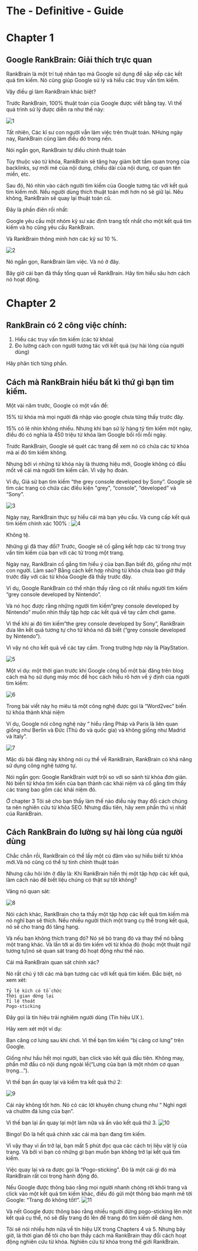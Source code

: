# The - Definitive - Guide

# Chapter 1

## Google RankBrain: Giải thích trực quan
RankBrain là một trí tuệ nhân tạo mà Google sử dụng để sắp xếp các kết quả tìm kiếm. Nó cũng giúp Google sử lý và hiểu các truy vấn tìm kiếm.

Vậy điều gì làm RankBrain khác biệt?

Trước RankBrain, 100% thuật toán của Google được viết bằng tay.
Vì thế quá trình sử lý được diễn ra như thế này:

![1](https://cdn-backlinko.pressidium.com/wp-content/uploads/2017/11/1_2_google-engineers.png)



Tất nhiên, Các kĩ sư con người vẫn làm việc trên thuật toán. NHưng ngày nay, RankBrain cũng làm điều đó trong nền.

Nói ngắn gọn, RankBrain tự điều chỉnh thuật toán

Tùy thuộc vào từ khóa, RankBrain sẽ tăng hay giảm bớt tầm quan trọng của backlinks, sự mới mẻ của nội dung, chiều dài của nội dung,
cơ quan tên miền, etc.

Sau đó, Nó nhìn vào cách người tìm kiếm của Google tương tác với kết quả tìm kiếm mới. Nếu người dùng thích thuật toán mới hơn nó sẽ giữ lại. Nếu không, RankBrain sẽ quay lại thuật toán cũ.

Đây là phần điên rồi nhất:

Google yêu cầu một nhóm kỹ sư xác định trang tốt nhất cho một kết quả tìm kiếm và họ cũng yêu cầu RankBrain.

Và RankBrain thông minh hơn các kỹ sư 10 %.

![2](https://cdn-backlinko.pressidium.com/wp-content/uploads/2017/11/1_4_accuracy.png)

Nó ngắn gọn, RankBrain làm việc. Và nó ở đây.

Bây giờ cái bạn đã thấy tổng quan về RankBrain. Hãy tìm hiểu sâu hơn cách nó hoạt động.


# Chapter 2

## RankBrain có 2 công việc chính:

1. Hiểu các truy vấn tìm kiếm (các từ khóa)
2. Đo lường cách con người tương tác với kết quả (sự hài lòng của người dùng)

Hãy phân tích từng phần. 

## Cách mà RankBrain hiểu bất kì thứ gì bạn tìm kiếm.


Một vài năm trước, Google có một vấn đề:

15% từ khóa mà mọi người đã nhập vào google chưa từng thấy trước đây.

15% có lẽ nhìn không nhiều. Nhưng khi bạn sử lý hàng tỷ tìm kiếm một ngày, điều đó có nghĩa là 450 triệu từ khóa làm Google bối rối mỗi ngày.

Trước RankBrain, Google sẽ quét các trang để xem nó có chứa các từ khóa mà ai đó tìm kiếm không.

Nhưng bởi vì  những từ khóa này là thương hiệu mới, Google không có đầu mốt về cái mà người tìm kiếm cần. Vì vậy họ đoán.

Ví đụ, Giả sử bạn tìm kiếm “the grey console developed by Sony”. Google sẽ tìm các trang có chứa các điều kiện "grey", “console”, “developed” và “Sony”.

![3](https://cdn-backlinko.pressidium.com/wp-content/uploads/2017/11/2_2_search-keywords.png)



Ngày nay, RankBrain thực sự hiểu cái mà bạn yêu cầu. Và cung cấp kết quả tìm kiếm chính xác 100% :
![4](https://cdn-backlinko.pressidium.com/wp-content/uploads/2017/11/2_3_rankbrain-results.png)

Không tệ.

Những gì đã thay đổi? Trước, Google sẽ cố gắng kết hợp các từ trong truy vấn tím kiếm của bạn với các từ trong một trang.

Ngày nay, RankBrain cố gắng tìm hiểu ý của bạn.Bạn biết đó, giống như một con người.
Làm sao? Bằng cách kết hợp những từ khóa chưa bao giờ thấy trước đây với các từ khóa Google đã thấy trước đây.

Ví dụ, Google RankBrain có thể nhận thấy rằng có rất nhiều người tìm kiếm “grey console developed by Nintendo”.

Và nó học được rằng những người tìm kiếm“grey console
developed by Nintendo” muốn nhìn thấy tập hợp các kết quả về tay cầm chơi game.

Vì thế khi ai đó tìm kiếm“the grey console developed
by Sony”, RankBrain đưa lên kết quả tương tự cho từ khóa nó đã biết  (“grey console developed by Nintendo”).

Vì vậy nó cho kết quả về các tay cầm. Trong trường hợp này là PlayStation.

![5](https://cdn-backlinko.pressidium.com/wp-content/uploads/2018/01/2_4_rankbrain-method.png)

Một ví dụ: một thời gian trước khi Google công bố một bài đăng trên blog cách mà họ sử dụng máy móc để học cách hiểu rõ hơn về ý định của người tìm kiếm:

![6](https://cdn-backlinko.pressidium.com/wp-content/uploads/2017/11/2_5_google-open-source-blog.png)

Trong bài viết này họ miêu tả một công nghệ được gọi là “Word2vec” biến từ khóa thành khái niệm

Ví dụ, Google nói công nghệ này “ hiểu rằng Pháp và Paris là liên quan giống như Berlin và Đức (Thủ đo và quốc gia) và không giống như Madrid và Italy”.

![7](https://cdn-backlinko.pressidium.com/wp-content/uploads/2017/11/2_6_country-and-capital.png)


Mặc dù bài đăng này không nói cụ thể về RankBrain,
RankBrain có khả năng sử dụng công nghệ tương tự.

Nói ngắn gọn: Google RankBrain vượt trội so với so sánh từ khóa đơn giản. Nó biến từ khóa tìm kiến của bạn thành các khái niệm và cố gắng tìm thấy các trang bao gồm các khái niệm đó.

Ở chapter 3 Tôi sẽ cho bạn thấy làm thế nào điểu này thay đổi cách chúng ta nên nghiên cứu từ khóa SEO. Nhưng đầu tiên, hãy xem phần thú vị nhất của RankBrain.

## Cách RankBrain đo lường sự hài lòng của người dùng

Chắc chắn rồi, RankBrain có thể lấy một cú đâm vào sự hiểu biết từ khóa mới.Và nó cũng có thể tự tinh chỉnh thuật toán

Nhưng câu hỏi lớn ở đây là: Khi RankBrain hiển thị một tập hợp các kết quả, làm cách nào để biết liệu chúng có thật sự tốt không?

Vâng nó quan sát:

![8](https://cdn-backlinko.pressidium.com/wp-content/uploads/2017/11/2_7_rankbrain-uses-ux-signals.png)

Nói cách khác, RankBrain cho ta thấy một tập hợp các kết quả tìm kiếm mà nó nghĩ bạn sẽ thích. Nếu nhiều người thích một trang cụ thể trong kết quả, nó sẽ cho trang đó tăng hạng.

Và nếu bạn không thích trang đó? Nó sẽ bỏ trang đó và thay thế nó bằng một trang khác. Và lần tới ai đó tìm kiếm với từ khóa đó (hoặc một thuật ngữ tương tự)nó  sẽ quan sát trang đó hoạt động như thế nào.

Cái mà RankBrain quan sát chính xác?

Nó rất chú ý tới các mà bạn tương các với kết quả tìm kiếm. Đắc biệt, nó xem xét:

    Tỷ lệ kích có tổ chức
    Thời gian dừng lại
    Tỉ lệ thoát
    Pogo-sticking

Đây gọi là tín hiệu trải nghiêm người dùng (Tín hiệu UX ).

Hãy xem xét một ví dụ:

Bạn căng cơ lưng sau khi chơi. Vì thế bạn tìm kiếm “bị căng cơ lưng” trên Google.

Giống như hầu hết mọi người, bạn click vào kết quả đầu tiên. Không may, phần mở đầu có nội dung ngoài lề(“Lưng của bạn là một nhóm cơ quan trọng...”).

Vì thế bạn ấn quay lại và kiểm tra kết quả thứ 2:

![9](https://cdn-backlinko.pressidium.com/wp-content/uploads/2017/11/2_9_pogo-stick-effect-1.png)


Cái này không tốt hơn. Nó có các lời khuyên chung chung như “ Nghỉ ngơi và chườm đá lưng của bạn”.

Vì thế bạn lại ấn quay lại một làm nữa và ấn vào kết quả thứ 3.
![10](https://cdn-backlinko.pressidium.com/wp-content/uploads/2017/11/2_10_pogo-stick-effect-2.png)


Bingo! Đó là hết quả chính xác cái mà bạn đang tìm kiếm.

Vì vậy thay vì ấn trở lại, bạn mất 5 phút đọc qua các cách trị liệu vật lý của trang. Và bởi vì bạn có những gì bạn muốn bạn không trở lại kết quả tìm kiếm.

Việc quay lại và ra được gọi là “Pogo-sticking”. Đó là một cái gì đó mà RankBrain rất coi trọng hành động đó.

Nếu Google được thông báo rằng mọi người nhanh chóng rời khỏi trang và click vào một kết quả tìm kiếm khác, điều đó gửi một thông báo mạnh mẽ tời Google:
“Trang đó không tốt!”.
![11](https://cdn-backlinko.pressidium.com/wp-content/uploads/2017/11/2_11_pogo-stick-effect-3.png)

Và nết Google được thông báo rằng nhiều người dừng pogo-sticking lên một kết quả cụ thể, nó sẽ đẩy trang đó lên để trang đó tìm kiếm dễ dàng hơn.

Tôi sẽ nói nhiều hơn nữa về tín hiệu UX trong Chapters 4
và 5. Nhưng bây giờ, là thời gian để tôi cho bạn thấy cách mà RankBrain thay đổi cách hoạt động nghiên cứu từ khóa.
Nghiên cứu từ khóa trong thế giới RankBrain.